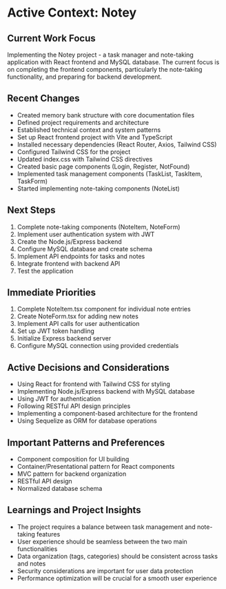 # Active Context: Notey

## Current Work Focus
Implementing the Notey project - a task manager and note-taking application with React frontend and MySQL database. The current focus is on completing the frontend components, particularly the note-taking functionality, and preparing for backend development.

## Recent Changes
- Created memory bank structure with core documentation files
- Defined project requirements and architecture
- Established technical context and system patterns
- Set up React frontend project with Vite and TypeScript
- Installed necessary dependencies (React Router, Axios, Tailwind CSS)
- Configured Tailwind CSS for the project
- Updated index.css with Tailwind CSS directives
- Created basic page components (Login, Register, NotFound)
- Implemented task management components (TaskList, TaskItem, TaskForm)
- Started implementing note-taking components (NoteList)

## Next Steps
1. Complete note-taking components (NoteItem, NoteForm)
2. Implement user authentication system with JWT
3. Create the Node.js/Express backend
4. Configure MySQL database and create schema
5. Implement API endpoints for tasks and notes
6. Integrate frontend with backend API
7. Test the application

## Immediate Priorities
1. Complete NoteItem.tsx component for individual note entries
2. Create NoteForm.tsx for adding new notes
3. Implement API calls for user authentication
4. Set up JWT token handling
5. Initialize Express backend server
6. Configure MySQL connection using provided credentials

## Active Decisions and Considerations
- Using React for frontend with Tailwind CSS for styling
- Implementing Node.js/Express backend with MySQL database
- Using JWT for authentication
- Following RESTful API design principles
- Implementing a component-based architecture for the frontend
- Using Sequelize as ORM for database operations

## Important Patterns and Preferences
- Component composition for UI building
- Container/Presentational pattern for React components
- MVC pattern for backend organization
- RESTful API design
- Normalized database schema

## Learnings and Project Insights
- The project requires a balance between task management and note-taking features
- User experience should be seamless between the two main functionalities
- Data organization (tags, categories) should be consistent across tasks and notes
- Security considerations are important for user data protection
- Performance optimization will be crucial for a smooth user experience